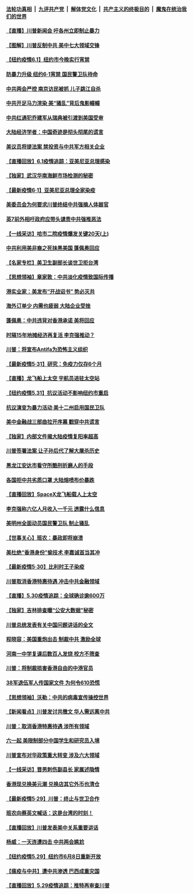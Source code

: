 

####  [法轮功真相](../../../../basic/blob/master/README.md?t=06020901) &nbsp;|&nbsp; [九评共产党](../../../../9ping.md/blob/master/README.md?t=06020901) &nbsp;|&nbsp; [解体党文化](../../../../jtdwh.md/blob/master/README.md?t=06020901)  &nbsp;|&nbsp; [共产主义的终极目的](../../../../gczydzjmd.md/blob/master/README.md?t=06020901) &nbsp;|&nbsp; [魔鬼在统治我们的世界](../../../../mgztzwmdsj.md/blob/master/README.md?t=06020901) 

#### [【直播】川普新闻会 吁各州立即制止暴力](../pages/nf4514/n12153602.md?t=06020901) 

#### [【图解】川普反制中共 美中七大领域交锋](../pages/nf4514/n12153081.md?t=06020901) 

#### [【纽约疫情6.1】纽约市今晚实行宵禁](../pages/nf4514/n12152426.md?t=06020901) 

#### [防暴力升级 纽约6·1宵禁 国民警卫队待命](../pages/nf4514/n12153456.md?t=06020901) 

#### [中共两会严控 南京访民被抓 儿子跳江自杀](../pages/nf4514/n12153285.md?t=06020901) 

#### [中共开足马力渲染 美“骚乱”背后鬼影幢幢](../pages/nf4514/n12153120.md?t=06020901) 

#### [中共红通犯乔建军从瑞典被引渡到美国受审](../pages/nf4514/n12153258.md?t=06020901) 

#### [大陆经济学者：中国奇迹是彻头彻尾的谎言](../pages/nf4514/n12152933.md?t=06020901) 

#### [美议员将提法案 禁投资与中共军方相关企业](../pages/nf4514/n12152737.md?t=06020901) 

#### [【直播回放】6.1疫情追踪：亚美尼亚总理感染](../pages/nf4514/n12152501.md?t=06020901) 

#### [【独家】武汉华南海鲜市场检测的秘密](../pages/nf4514/n12150755.md?t=06020901) 

#### [【最新疫情6‧1】亚美尼亚总理全家染疫](../pages/nf4514/n12144999.md?t=06020901) 

#### [美委员会为何要求川普终结中共强摘人体器官](../pages/nf4514/n12150703.md?t=06020901) 

#### [英7前外相吁政府应带头谴责中共强推恶法](../pages/nf4514/n12151460.md?t=06020901) 

#### [【一线采访】哈市二院疫情爆发关键20天(上)](../pages/nf4514/n12149506.md?t=06020901) 

#### [中共利用美非裔之死抹黑美国 蓬佩奥回应](../pages/nf4514/n12151330.md?t=06020901) 

#### [【名家专栏】美卫生副部长谈世卫拒台湾](../pages/nf4514/n12142167.md?t=06020901) 

#### [【思想领袖】章家敦：中共淡化疫情致国际传播](../pages/nf4514/n12054204.md?t=06020901) 

#### [港实业家：美发布“开战诏书” 势必灭共](../pages/nf4514/n12150873.md?t=06020901) 

#### [海外订单少 内需也疲弱 大陆企业受挫](../pages/nf4514/n12150882.md?t=06020901) 

#### [蓬佩奥：中共违背对香港承诺 美将回应](../pages/nf4514/n12150794.md?t=06020901) 

#### [时隔15年地摊经济再复活 李克强推动？](../pages/nf4514/n12150806.md?t=06020901) 

#### [川普：将宣布Antifa为恐怖主义组织](../pages/nf4514/n12150748.md?t=06020901) 

#### [【最新疫情5·31】研究：免疫力仅存6个月](../pages/nf4514/n12144985.md?t=06020901) 

#### [【直播】龙飞船上太空 宇航员进驻太空站](../pages/nf4514/n12150253.md?t=06020901) 

#### [【纽约疫情5.31】抗议活动不影响纽约市重启](../pages/nf4514/n12150088.md?t=06020901) 

#### [抗议演变为暴力活动 美十二州启用国民卫队](../pages/nf4514/n12150331.md?t=06020901) 

#### [美中金融战三部曲拉开序幕 戳穿中共谎言](../pages/nf4514/n12149693.md?t=06020901) 

#### [【独家】内部文件揭大陆疫情复阳率超高](../pages/nf4514/n12145995.md?t=06020901) 

#### [川普签署法案 让子孙后代了解大屠杀历史](../pages/nf4514/n12149293.md?t=06020901) 

#### [黑龙江安达市看守所酷刑折磨人的手段](../pages/nf4514/n12146171.md?t=06020901) 

#### [各国拒中共劣质口罩 大陆熔喷布价暴跌](../pages/nf4514/n12149153.md?t=06020901) 

#### [【直播回放】SpaceX龙飞船载人上太空](../pages/nf4514/n12148637.md?t=06020901) 

#### [李克强称六亿人月收入一千元 透露什么信息](../pages/nf4514/n12148889.md?t=06020901) 

#### [美明州全面动员国民警卫队 制止骚乱](../pages/nf4514/n12148939.md?t=06020901) 

#### [【世事关心】班农：暴政即将崩溃](../pages/nf4514/n12147612.md?t=06020901) 

#### [美杜绝“香港身份”偷技术 李嘉诚首当其冲](../pages/nf4514/n12148885.md?t=06020901) 

#### [【最新疫情5‧30】比利时王子染疫](../pages/nf4514/n12147607.md?t=06020901) 

#### [川普取消香港特惠待遇 冲击中共金融领域](../pages/nf4514/n12148652.md?t=06020901) 

#### [【直播】5.30疫情追踪：全球确诊逾600万](../pages/nf4514/n12148466.md?t=06020901) 

#### [【独家】吉林排查曝“公安大数据”秘密](../pages/nf4514/n12144953.md?t=06020901) 

#### [川普总统发表有关中国问题讲话的全文](../pages/nf4514/n12148103.md?t=06020901) 

#### [程晓容：美国重炮出击 制裁中共 激励全球](../pages/nf4514/n12147648.md?t=06020901) 

#### [河南一中学复课后数百人发烧 校方不筛查](../pages/nf4514/n12147452.md?t=06020901) 

#### [川普：将制裁损害香港自由的中港官员](../pages/nf4514/n12147255.md?t=06020901) 

#### [38军退伍军人传国家文件 为何令610恐慌](../pages/nf4514/n12147250.md?t=06020901) 

#### [【思想领袖】沃勒：中共的病毒宣传操控世界](../pages/nf4514/n12070926.md?t=06020901) 

#### [【新闻看点】川普发讨共檄文 华人需远离中共](../pages/nf4514/n12147224.md?t=06020901) 

#### [川普：取消香港特惠待遇 涉所有领域](../pages/nf4514/n12147143.md?t=06020901) 

#### [六一起 美限制部分中国学生和研究员入境](../pages/nf4514/n12147285.md?t=06020901) 

#### [川普宣布对华政策重大转变 涉及六大领域](../pages/nf4514/n12147002.md?t=06020901) 

#### [【一线采访】晋男刺伤副县长 家属述隐情](../pages/nf4514/n12147050.md?t=06020901) 

#### [香港现兑换美元潮 兑换店其它外币也清仓](../pages/nf4514/n12146785.md?t=06020901) 

#### [【最新疫情5·29】川普：终止与世卫合作](../pages/nf4514/n12145153.md?t=06020901) 

#### [班农向蔡英文喊话：这是台湾的时刻！](../pages/nf4514/n12143183.md?t=06020901) 

#### [【直播回放】川普发表美中关系重要讲话](../pages/nf4514/n12146579.md?t=06020901) 

#### [杨威：一天连遭四击 中共两会尴尬](../pages/nf4514/n12142709.md?t=06020901) 

#### [【纽约疫情5.29】纽约市6月8日重新开放](../pages/nf4514/n12146090.md?t=06020901) 

#### [【瘟疫与中共】遭中共渗透 巴西成重灾国](../pages/nf4514/n12145608.md?t=06020901) 

#### [【直播回放】5.29疫情追踪：推特再审查川普](../pages/nf4514/n12146172.md?t=06020901) 

